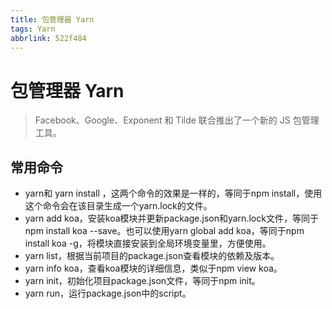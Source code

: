 ```yaml
---
title: 包管理器 Yarn
tags: Yarn
abbrlink: 522f484
---
```

# 包管理器 Yarn

>Facebook、Google、Exponent 和 Tilde 联合推出了一个新的 JS 包管理工具。

## 常用命令
* yarn和 yarn install ，这两个命令的效果是一样的，等同于npm install，使用这个命令会在该目录生成一个yarn.lock的文件。
* yarn add koa，安装koa模块并更新package.json和yarn.lock文件，等同于npm install koa --save。也可以使用yarn global add koa，等同于npm install koa -g，将模块直接安装到全局环境变量里，方便使用。
* yarn list，根据当前项目的package.json查看模块的依赖及版本。
* yarn info koa，查看koa模块的详细信息，类似于npm view koa。
* yarn init，初始化项目package.json文件，等同于npm init。
* yarn run，运行package.json中的script。